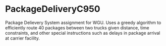 # PackageDeliveryC950
Package Delievery System assignment for WGU. Uses a greedy algorithm to efficiently route 40 packages between two trucks given distance, time constraints, and other special instructions such as delays in package arrival at carrier facility.
